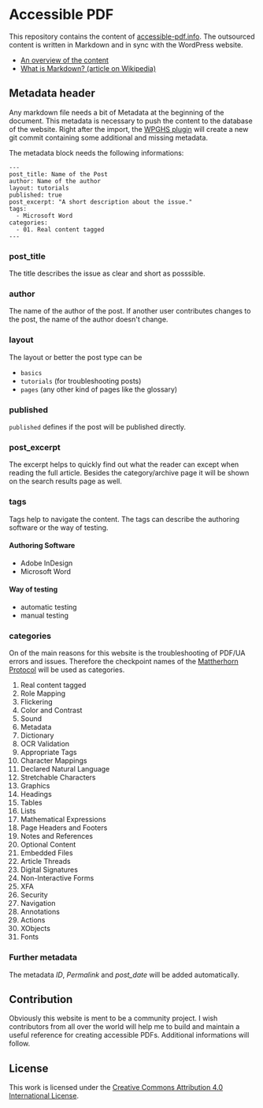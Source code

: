 # Accessible PDF
This repository contains the content of [accessible-pdf.info](accessible-pdf.info). The outsourced content is written in Markdown and in sync with the WordPress website.

* [An overview of the content](table-of-contents.md)
* [What is Markdown? (article on Wikipedia)](https://en.wikipedia.org/wiki/Markdown)

## Metadata header
Any markdown file needs a bit of Metadata at the beginning of the document. This metadata is necessary to push the content to the database of the website. Right after the import, the [WPGHS plugin](https://github.com/mAAdhaTTah/wordpress-github-sync) will create a new git commit containing some additional and missing metadata.

The metadata block needs the following informations:

```
---
post_title: Name of the Post
author: Name of the author
layout: tutorials
published: true
post_excerpt: "A short description about the issue."
tags:
  - Microsoft Word
categories:
  - 01. Real content tagged
---
```

### post_title
The title describes the issue as clear and short as posssible.

### author
The name of the author of the post. If another user contributes changes to the post, the name of the author doesn't change.

### layout
The layout or better the post type can be

* `basics`
* `tutorials` (for troubleshooting posts)
* `pages` (any other kind of pages like the glossary)

### published
`published` defines if the post will be published directly.

### post_excerpt
The excerpt helps to quickly find out what the reader can except when reading the full article. Besides the category/archive page it will be shown on the search results page as well.

### tags
Tags help to navigate the content. The tags can describe the authoring software or the way of testing.

#### Authoring Software
- Adobe InDesign
- Microsoft Word

#### Way of testing
- automatic testing
- manual testing

### categories
On of the main reasons for this website is the troubleshooting of PDF/UA errors and issues. Therefore the checkpoint names of the [Mattherhorn Protocol](https://www.pdfa.org/publication/the-matterhorn-protocol-1-02/) will be used as categories.

01. Real content tagged
02. Role Mapping
03. Flickering
04. Color and Contrast
05. Sound
06. Metadata
07. Dictionary
08. OCR Validation
09. Appropriate Tags
10. Character Mappings
11. Declared Natural Language
12. Stretchable Characters
13. Graphics
14. Headings
15. Tables
16. Lists
17. Mathematical Expressions
18. Page Headers and Footers
19. Notes and References
20. Optional Content
21. Embedded Files
22. Article Threads
23. Digital Signatures
24. Non-Interactive Forms
25. XFA
26. Security
27. Navigation
28. Annotations
29. Actions
30. XObjects
31. Fonts

### Further metadata
The metadata *ID*, *Permalink* and *post_date* will be added automatically.

## Contribution
Obviously this website is ment to be a community project. I wish contributors from all over the world will help me to build and maintain a useful reference for creating accessible PDFs. Additional informations will follow.

## License
This work is licensed under the [Creative Commons Attribution 4.0 International License](http://creativecommons.org/licenses/by/4.0/).
